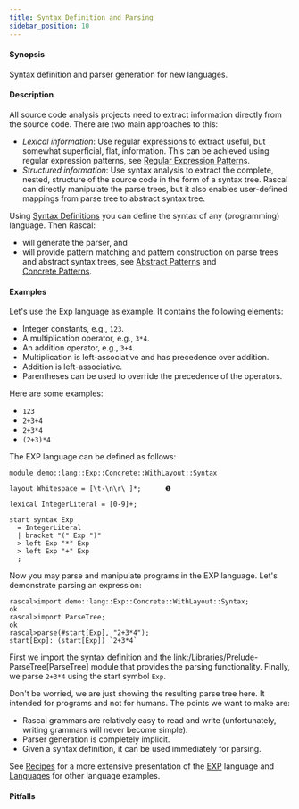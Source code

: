 ```yaml
---
title: Syntax Definition and Parsing
sidebar_position: 10
---
```


#### Synopsis

Syntax definition and parser generation for new languages.

#### Description

All source code analysis projects need to extract information directly from the source code. 
There are two main approaches to this:

*  _Lexical information_: Use regular expressions to extract useful, but somewhat superficial, flat, information. 
   This can be achieved using regular expression patterns, 
   see [Regular Expression Pattern](../../Rascal/Patterns/Regular/index.md)s.
*  _Structured information_: Use syntax analysis to extract the complete, nested, structure of the source code 
   in the form of a syntax tree. Rascal can directly manipulate the parse trees, but it also enables user-defined
   mappings from parse tree to abstract syntax tree.


Using [Syntax Definitions](../../Rascal/Declarations/SyntaxDefinition/index.md) you can define the syntax of any (programming) language. Then Rascal:

*  will generate the parser, and
*  will provide pattern matching and pattern construction on parse trees and abstract syntax trees,
   see [Abstract Patterns](../../Rascal/Patterns/Node/index.md) and    
  [Concrete Patterns](../../Rascal/Patterns/Concrete/index.md).

#### Examples

Let's use the Exp language as example. It contains the following elements:

*  Integer constants, e.g., `123`.
*  A multiplication operator, e.g., `3*4`.
*  An addition operator, e.g., `3+4`.
*  Multiplication is left-associative and has precedence over addition.
*  Addition is left-associative.
*  Parentheses can be used to override the precedence of the operators.

Here are some examples:

*  `123`
*  `2+3+4`
*  `2+3*4`
*  `(2+3)*4`


The EXP language can be defined as follows:


```rascal 
module demo::lang::Exp::Concrete::WithLayout::Syntax

layout Whitespace = [\t-\n\r\ ]*;      ❶  
    
lexical IntegerLiteral = [0-9]+;           

start syntax Exp 
  = IntegerLiteral          
  | bracket "(" Exp ")"     
  > left Exp "*" Exp        
  > left Exp "+" Exp        
  ;

```

                
Now you may parse and manipulate programs in the EXP language. Let's demonstrate parsing an expression:

```rascal-shell 
rascal>import demo::lang::Exp::Concrete::WithLayout::Syntax;
ok
rascal>import ParseTree;
ok
rascal>parse(#start[Exp], "2+3*4");
start[Exp]: (start[Exp]) `2+3*4`
```

First we import the syntax definition and the link:/Libraries/Prelude-ParseTree[ParseTree] module that provides the parsing functionality.
Finally, we parse `2+3*4` using the start symbol `Exp`.

Don't be worried, we are just showing the resulting parse tree here. It intended for programs and not for humans.
The points we want to make are:

*  Rascal grammars are relatively easy to read and write (unfortunately, writing grammars will never become simple).
*  Parser generation is completely implicit.
*  Given a syntax definition, it can be used immediately for parsing.


See [Recipes](../../Recipes/index.md) for a more extensive presentation of the 
[EXP](../../Recipes/Languages/Exp/index.md)
language and [Languages](../../Recipes/Languages/index.md) for other language examples.

#### Pitfalls

